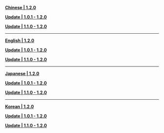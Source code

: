 **[Chinese | 1.2.0]()**

**[Update | 1.0.1 - 1.2.0](https://autopatchos.zenlesszonezero.com/pclauncher/nap_global/audio_zh-cn_1.0.1_1.2.0_hdiff_CPiCvhXUSvsKhMZh.zip)**

**[Update | 1.1.0 - 1.2.0](https://autopatchos.zenlesszonezero.com/pclauncher/nap_global/audio_zh-cn_1.1.0_1.2.0_hdiff_YTqXqghTgHPHHmpD.zip)**

---

**[English | 1.2.0]()**

**[Update | 1.0.1 - 1.2.0](https://autopatchos.zenlesszonezero.com/pclauncher/nap_global/audio_en-us_1.0.1_1.2.0_hdiff_PKLFCAnFmtedQpMM.zip)**

**[Update | 1.1.0 - 1.2.0](https://autopatchos.zenlesszonezero.com/pclauncher/nap_global/audio_en-us_1.1.0_1.2.0_hdiff_BexoNKEvjSgpiKld.zip)**

---

**[Japanese | 1.2.0]()**

**[Update | 1.0.1 - 1.2.0](https://autopatchos.zenlesszonezero.com/pclauncher/nap_global/audio_ja-jp_1.0.1_1.2.0_hdiff_tWhjsMVKuZfBMNzr.zip)**

**[Update | 1.1.0 - 1.2.0](https://autopatchos.zenlesszonezero.com/pclauncher/nap_global/audio_ja-jp_1.1.0_1.2.0_hdiff_sVNloHjmagFpzjdc.zip)**

---

**[Korean | 1.2.0]()**

**[Update | 1.0.1 - 1.2.0](https://autopatchos.zenlesszonezero.com/pclauncher/nap_global/audio_ko-kr_1.0.1_1.2.0_hdiff_MccCJwOABnCGSXKO.zip)**

**[Update | 1.1.0 - 1.2.0](https://autopatchos.zenlesszonezero.com/pclauncher/nap_global/audio_ko-kr_1.1.0_1.2.0_hdiff_dyfFTMIaadTHwqxY.zip)**